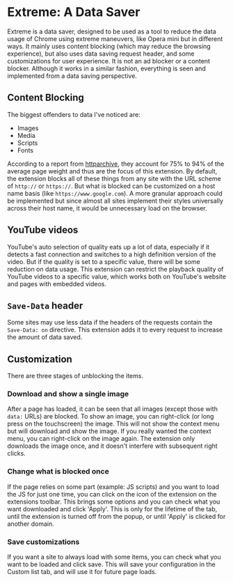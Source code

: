 # Extreme: A Data Saver

Extreme is a data saver, designed to be used as a tool to reduce the data usage
of Chrome using extreme maneuvers, like Opera mini but in different ways. It
mainly uses content blocking (which may reduce the browsing experience), but
also uses data saving request header, and some customizations for user
experience. It is not an ad blocker or a content blocker. Although it works in
a similar fashion, everything is seen and implemented from a data saving
perspective.

## Content Blocking

The biggest offenders to data I've noticed are:

- Images
- Media
- Scripts
- Fonts

According to a report from
[httparchive](https://httparchive.org/reports/page-weight), they account for
75% to 94% of the average page weight and thus are the focus of this
extension. By default, the extension blocks all of these things from any site
with the URL scheme of `http://` or `https://`. But what is blocked can be
customized on a host name basis (like `https://www.google.com`). A more
granular approach could be implemented but since almost all sites implement
their styles universally across their host name, it would be unnecessary load
on the browser.

## YouTube videos

YouTube's auto selection of quality eats up a lot of data, especially if it
detects a fast connection and switches to a high definition version of the
video. But if the quality is set to a specific value, there will be some
reduction on data usage. This extension can restrict the playback quality
of YouTube videos to a specific value, which works both on YouTube's website
and pages with embedded videos.
 
## `Save-Data` header

Some sites may use less data if the headers of the requests contain the
`Save-Data: on` directive. This extension adds it to every request to increase
the amount of data saved.

## Customization

There are three stages of unblocking the items.

### Download and show a single image

After a page has loaded, it can be seen that all images (except those with
`data:` URLs) are blocked. To show an image, you can right-click (or long press
on the touchscreen) the image. This will not show the context menu but will
download and show the image. If you really wanted the context menu, you can
right-click on the image again. The extension only downloads the image once,
and it doesn't interfere with subsequent right clicks.

### Change what is blocked once

If the page relies on some part (example: JS scripts) and you want to load the
JS for just one time, you can click on the icon of the extension on the
extensions toolbar. This brings some options and you can check what you want
downloaded and click 'Apply'. This is only for the lifetime of the tab, until
the extension is turned off from the popup, or until 'Apply' is clicked for another
domain.

### Save customizations

If you want a site to always load with some items, you can check what you want
to be loaded and click save. This will save your configuration in the Custom
list tab, and will use it for future page loads.
